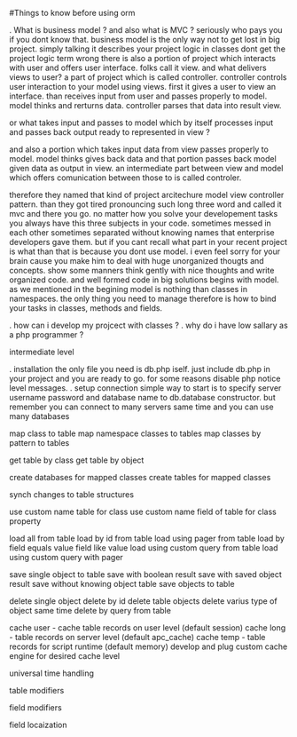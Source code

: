 #Things to know before using orm

. What is business model ? and also what is MVC ?
  seriously who pays you if you dont know that. business model is the only way not to get lost in big project. simply talking it describes your project logic in classes dont get the project logic term wrong there is also a portion of project which interacts with user and offers user interface. folks call it view. and what delivers views to user? a part of project which is called controller. controller controls user interaction to your model using views. first it gives a user to view an interface. than receives input from user and passes properly to model. model thinks and rerturns data. controller parses that data into result view.

or what takes input and passes to model which by itself processes input and passes back output ready to represented in view ?

 and also a portion which takes input data from view passes properly to model. model thinks gives back data and that portion passes back model given data as output in view. an intermediate part between view and model which offers comunication between those to is called controler.

therefore they named that kind of project arcitechure model view controller pattern. than they got tired pronouncing such long three word and called it mvc and there you go. no matter how you solve your developement tasks you always have this three subjects in your code. sometimes messed in each other sometimes separated without knowing names that enterprise developers gave them. but if you cant recall what part in your recent project is what than that is because you dont use model. i even feel sorry for your brain cause you make him to deal with huge unorganized thougts and concepts. show some manners think gently with nice thoughts and write organized code. and well formed code in big solutions begins with model. as we mentioned in the begining model is nothing than classes in namespaces. the only thing you need to manage therefore is how to bind your tasks in classes, methods and fields.

. how can i develop my projcect with classes ?
. why do i have low sallary as a php programmer ?

intermediate level

. installation
  the only file you need is db.php iself. just include db.php in your project and you are ready to go. for some reasons disable php notice level messages.
. setup connection
  simple way to start is to specify server username password and database name to db.database constructor. but remember you can connect to many servers same time and you can use many databases

map class to table
map namespace classes to tables
map classes by pattern to tables

get table by class
get table by object

create databases for mapped classes
create tables for mapped classes

synch changes to table structures

use custom name table for class
use custom name field of table for class property

load all from table
load by id from table
load using pager from table
load by field equals value field like value
load using custom query from table
load using custom query with pager

save single object to table
save with boolean result
save with saved object result
save without knowing object table
save objects to table

delete single object
delete by id
delete table objects
delete varius type of object same time
delete by query from table

cache user - cache table records on user level (default session)
cache long - table records on server level (default apc_cache)
cache temp - table records for script runtime (default memory)
develop and plug custom cache engine for desired cache level

universal time handling

table modifiers

field modifiers

field locaization